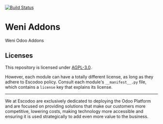 <!-- [![Runbot Status](https://runbot.odoo-community.org/runbot/badge/flat//12.0.svg)](https://runbot.odoo-community.org/runbot/repo/github-com-oca-weni-addons-) -->
[![Build Status](https://travis-ci.com/Escodoo/weni-addons.svg?branch=12.0)](https://travis-ci.com/Escodoo/weni-addons)
<!-- [![codecov](https://codecov.io/gh/Escodoo/weni-addons/branch/12.0/graph/badge.svg)](https://codecov.io/gh/Escodoo/weni-addons) -->
<!-- [![Translation Status](https://translation.odoo-community.org/widgets/weni-addons-14-0/-/svg-badge.svg)](https://translation.odoo-community.org/engage/weni-addons-14-0/?utm_source=widget) -->

<!-- /!\ do not modify above this line -->

# Weni Addons

Weni Odoo Addons

<!-- /!\ do not modify below this line -->

<!-- prettier-ignore-start -->

[//]: # (addons)

[//]: # (end addons)

<!-- prettier-ignore-end -->

## Licenses

This repository is licensed under [AGPL-3.0](LICENSE).

However, each module can have a totally different license, as long as they adhere to Escodoo
policy. Consult each module's `__manifest__.py` file, which contains a `license` key
that explains its license.

----

We at Escodoo are exclusively dedicated to deploying the Odoo Platform and are
focused on providing solutions that make our customers more competitive, lowering
costs, making technology more accessible and ensuring it is used strategically to
add even more value to the business.
